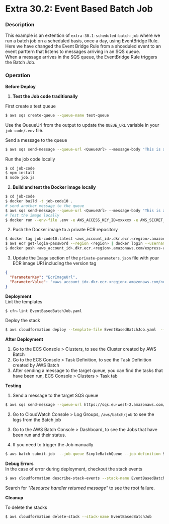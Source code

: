 # Extra 30.2: Event Based Batch Job

### Description

This example is an extention of `extra-30.1-scheduled-batch-job` where we run a batch job on a scheduled basis, once a day, using EventBridge Rule.  
Here we have changed the Event Bridge Rule from a shceduled event to an event parttern that listens to messages arriving in an SQS queue.  
When a message arrives in the SQS queue, the EventBridge Rule triggers the Batch Job.

### Operation

**Before Deploy**

1. **Test the Job code traditionally**

First create a test queue

```bash
$ aws sqs create-queue --queue-name test-queue
```

Use the QueueUrl from the output to update the `QUEUE_URL` variable in your `job-code/.env` file.

Send a message to the queue

```bash
$ aws sqs send-message --queue-url <QueueUrl> --message-body "This is a test message from CLI"
```

Run the job code locally

```bash
$ cd job-code
$ npm install
$ node job.js
```

2. **Build and test the Docker image locally**

```bash
$ cd job-code
$ docker build -t job-code10 .
# send another message to the queue
$ aws sqs send-message --queue-url <QueueUrl> --message-body "This is another test message from CLI"
# Test the image locally
$ docker run --env-file .env -e AWS_ACCESS_KEY_ID=xxxxxx -e AWS_SECRET_ACCESS_KEY=xxxxxx job-code10
```

2. Push the Docker image to a private ECR repository

```bash
$ docker tag job-code10:latest <aws_account_id>.dkr.ecr.<region>.amazonaws.com/nestjs-repos:job-code10
$ aws ecr get-login-password --region <region> | docker login --username AWS --password-stdin <aws_account_id>.dkr.ecr.<region>.amazonaws.com
$ docker push <aws_account_id>.dkr.ecr.<region>.amazonaws.com/express-app:job-code10
```

3. Update the `Image` section of the `private-parameters.json` file with your ECR image URI including the version tag

```json
{
  "ParameterKey": "EcrImageUrl",
  "ParameterValue": "<aws_account_id>.dkr.ecr.<region>.amazonaws.com/nestjs-repos:job-code10"
}
```

**Deployment**  
Lint the templates

```bash
$ cfn-lint EventBasedBatchJob.yaml
```

Deploy the stack

```bash
$ aws cloudformation deploy --template-file EventBasedBatchJob.yaml  --stack-name EventBasedBatchJob --capabilities CAPABILITY_IAM --parameter-overrides file://private-parameters.json
```

**After Deployment**

1. Go to the ECS Console > Clusters, to see the Cluster created by AWS Batch
2. Go to the ECS Console > Task Definition, to see the Task Definition created by AWS Batch
3. After sending a message to the target queue, you can find the tasks that have been run, ECS Console > Clusters > Task tab

**Testing**

1. Send a message to the target SQS queue

```bash
$ aws sqs send-message --queue-url https://sqs.eu-west-2.amazonaws.com/<account-id>/simple-queue-1009 --message-body "First development message"
```

2. Go to CloudWatch Console > Log Groups, `/aws/batch/job` to see the logs from the Batch job

3. Go to the AWS Batch Console > Dashboard, to see the Jobs that have been run and their status.

4. If you need to trigger the Job manually

```bash
$ aws batch submit-job  --job-queue SimpleBatchQueue --job-definition SimpleBatchJob --job-name test-job-x --container-overrides file://container-override.json
```

**Debug Errors**  
 In the case of error during deployment, checkout the stack events

```bash
$ aws cloudformation describe-stack-events --stack-name EventBasedBatchJob > events.json
```

Search for _"Resource handler returned message"_ to see the root failure.

**Cleanup**

To delete the stacks

```bash
$ aws cloudformation delete-stack --stack-name EventBasedBatchJob
```

